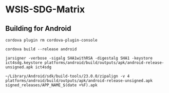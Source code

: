 # WSIS-SDG-Matrix

Building for Android
---------------------

~~~~ 
cordova plugin rm cordova-plugin-console

cordova build --release android

jarsigner -verbose -sigalg SHA1withRSA -digestalg SHA1 -keystore ict4sdg.keystore platforms/android/build/outputs/apk/android-release-unsigned.apk ict4sdg

~/Library/Android/sdk/build-tools/23.0.0/zipalign -v 4 platforms/android/build/outputs/apk/android-release-unsigned.apk signed_releases/APP_NAME_$(date +%F).apk
~~~~ 
